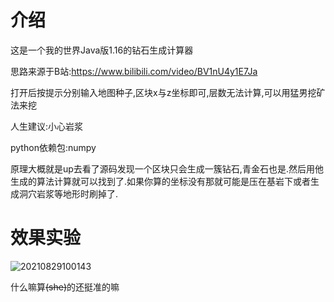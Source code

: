 # 介绍

这是一个我的世界Java版1.16的钻石生成计算器

思路来源于B站:https://www.bilibili.com/video/BV1nU4y1E7Ja

打开后按提示分别输入地图种子,区块x与z坐标即可,层数无法计算,可以用猛男挖矿法来挖

人生建议:小心岩浆

python依赖包:numpy

原理大概就是up去看了源码发现一个区块只会生成一簇钻石,青金石也是.然后用他生成的算法计算就可以找到了.如果你算的坐标没有那就可能是压在基岩下或者生成洞穴岩浆等地形时刷掉了.

# 效果实验

![20210829100143](D:\Code\DiamondCalc\img\20210829100143.png)

什么嘛算~~(she)~~的还挺准的嘛

